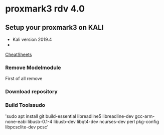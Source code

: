 # proxmark3 rdv 4.0
## Setup your proxmark3 on KALI
- Kali version 2019.4
-
[CheatSheets](./CheatSheet.md)

### Remove Modelmodule
First of all remove 

### Download repository

### Build Toolssudo 
'sudo apt install git build-essential libreadline5 libreadline-dev gcc-arm-none-eabi libusb-0.1-4 libusb-dev libqt4-dev ncurses-dev perl pkg-config libpcsclite-dev pcsc'
